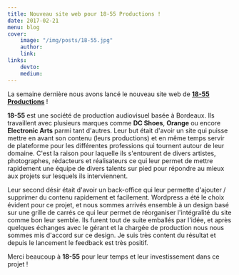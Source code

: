 ```yaml
---
title: Nouveau site web pour 18-55 Productions !
date: 2017-02-21
menu: blog
cover:
    image: "/img/posts/18-55.jpg"
    author:
    link:
links:
    devto:
    medium:
---
```

La semaine dernière nous avons lancé le nouveau site web de **[18-55 Productions](http://18-55.fr)** !

**18-55** est une société de production audiovisuel basée à Bordeaux. Ils travaillent avec plusieurs marques comme **DC Shoes**, **Orange** ou encore **Electronic Arts** parmi tant d'autres. Leur but était d'avoir un site qui puisse mettre en avant son contenu (leurs productions) et en même temps servir de plateforme pour les différentes professions qui tournent autour de leur domaine. C'est la raison pour laquelle ils s'entourent de divers artistes, photographes, rédacteurs et réalisateurs ce qui leur permet de mettre rapidement une équipe de divers talents sur pied pour répondre au mieux aux projets sur lesquels ils interviennent.

Leur second désir était d'avoir un back-office qui leur permette d'ajouter / supprimer du contenu rapidement et facilement. Wordpress a été le choix évident pour ce projet, et nous sommes arrivés ensemble à un design basé sur une grille de carrés ce qui leur permet de réorganiser l'intégralité du site comme bon leur semble. Ils furent tout de suite emballés par l'idée, et après quelques échanges avec le gérant et la chargée de production nous nous sommes mis d'accord sur ce design. Je suis très content du résultat et depuis le lancement le feedback est très positif.

Merci beaucoup à **18-55** pour leur temps et leur investissement dans ce projet !
